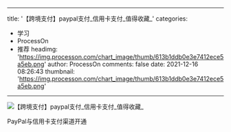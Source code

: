 
---
title: '【跨境支付】paypal支付_信用卡支付_值得收藏_'
categories: 
 - 学习
 - ProcessOn
 - 推荐
headimg: 'https://img.processon.com/chart_image/thumb/613b1ddb0e3e7412ece5a5eb.png'
author: ProcessOn
comments: false
date: 2021-12-16 08:26:43
thumbnail: 'https://img.processon.com/chart_image/thumb/613b1ddb0e3e7412ece5a5eb.png'
---

<div>   
<img class="thumb" alt="【跨境支付】paypal支付_信用卡支付_值得收藏_" src="https://img.processon.com/chart_image/thumb/613b1ddb0e3e7412ece5a5eb.png" referrerpolicy="no-referrer">
<p>PayPal与信用卡支付渠道开通</p>  
</div>
            